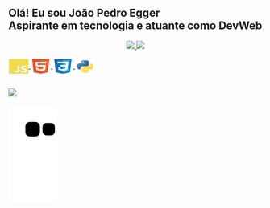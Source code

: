 ## Olá! Eu sou João Pedro Egger<br>Aspirante em tecnologia e atuante como DevWeb
<div align="center">
  <a href="https://github.com/jpedroegger">
  <img height="165em" src="https://github-readme-stats.vercel.app/api?username=jpedroegger&show_icons=true&theme=panda&include_all_commits=true&count_private=true"/>
  <img height="165em" src="https://github-readme-stats.vercel.app/api/top-langs/?username=jpedroegger&layout=compact&langs_count=7&theme=panda"/>
</div>
<div style="display: inline_block"><br>
  <img align="center" alt="Rafa-Js" height="30" width="40" src="https://raw.githubusercontent.com/devicons/devicon/master/icons/javascript/javascript-plain.svg">
  <img align="center" alt="Rafa-HTML" height="30" width="40" src="https://raw.githubusercontent.com/devicons/devicon/master/icons/html5/html5-original.svg">
  <img align="center" alt="Rafa-CSS" height="30" width="40" src="https://raw.githubusercontent.com/devicons/devicon/master/icons/css3/css3-original.svg">
  <img align="center" alt="Rafa-Python" height="30" width="40" src="https://raw.githubusercontent.com/devicons/devicon/master/icons/python/python-original.svg">
</div>

##

<div>
 <a href="https://www.linkedin.com/in/joao-pedro-egger-b66872153" target="_blank"><img src="https://img.shields.io/badge/-LinkedIn-%230077B5?style=for-the-badge&logo=linkedin&logoColor=white" target="_blank"></a> 
 
 ![Snake animation](https://github.com/jpedroegger/jpedroegger/blob/output/github-contribution-grid-snake.svg)
  
</div>
